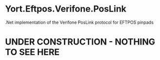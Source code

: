 
# Yort.Eftpos.Verifone.PosLink
.Net implementation of the Verifone PosLink protocol for EFTPOS pinpads

# UNDER CONSTRUCTION - NOTHING TO SEE HERE
